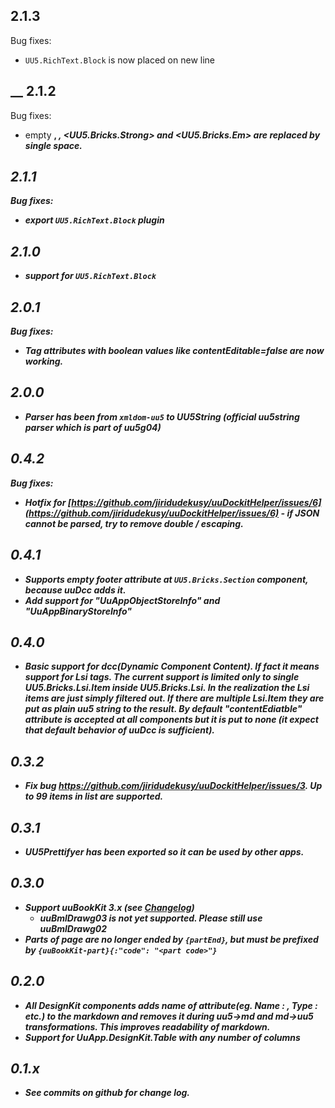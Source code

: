 2.1.3
-----
Bug fixes:
 - `UU5.RichText.Block` is now placed on new line
 
 __
2.1.2
-----
Bug fixes:
 - empty <strong>, <em>, <UU5.Bricks.Strong> and <UU5.Bricks.Em> are replaced by single space.

2.1.1
-----
Bug fixes:
 - export `UU5.RichText.Block` plugin


2.1.0
-----
- support for `UU5.RichText.Block`

2.0.1
-----
Bug fixes:
 - Tag attributes with boolean values like contentEditable=false are now working.
 
2.0.0
-----
* Parser has been from `xmldom-uu5` to UU5String (official uu5string parser which is part of uu5g04)

0.4.2
-----

Bug fixes:
* Hotfix for [https://github.com/jiridudekusy/uuDockitHelper/issues/6](https://github.com/jiridudekusy/uuDockitHelper/issues/6) - if JSON cannot be parsed, try to remove double /  escaping. 

0.4.1
-----
* Supports empty footer attribute at `UU5.Bricks.Section` component, because uuDcc adds it.
* Add support for "UuAppObjectStoreInfo" and "UuAppBinaryStoreInfo" 
 
0.4.0
-----
* Basic support for dcc(Dynamic Component Content). If fact it means support for Lsi tags. The current support is limited only to single UU5.Bricks.Lsi.Item inside UU5.Bricks.Lsi. In the realization the Lsi items are just simply filtered out. If there are multiple Lsi.Item they are put as plain uu5 string to the result. By default "contentEdiatble" attribute is accepted at all components but it is put to none (it expect that default behavior of uuDcc is sufficient).

0.3.2
-----
* Fix bug https://github.com/jiridudekusy/uuDockitHelper/issues/3. Up to 99 items in list are supported.

0.3.1
-----
* UU5Prettifyer has been exported so it can be used by other apps.

0.3.0
-----
* Support uuBookKit 3.x (see [Changelog](https://uuos9.plus4u.net/uu-bookkitg01-main/78462435-e3f5c648e85f4319bd8fc25ea5be6c2c/book/page?code=rn_3))
  * uuBmlDrawg03 is not yet supported. Please still use uuBmlDrawg02 
* Parts of page are no longer ended by `{partEnd}`, but must be prefixed by `{uuBookKit-part}{:"code": "<part code>"}`

0.2.0
-----
* All DesignKit components adds name of attribute(eg. Name : , Type : etc.) to the markdown and removes it during uu5->md and md->uu5 transformations. This improves readability of markdown. 
* Support for UuApp.DesignKit.Table with any number of columns 

0.1.x
-----
* See commits on github for change log.
